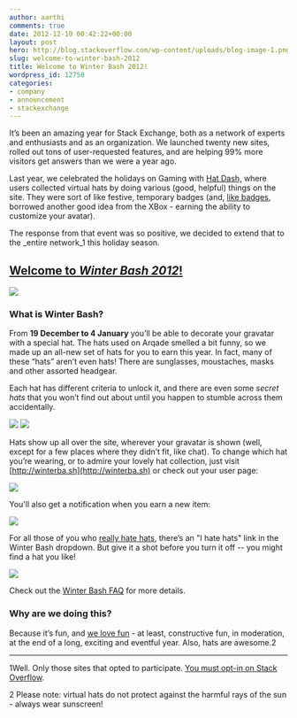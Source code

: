 ```yaml
---
author: aarthi
comments: true
date: 2012-12-19 00:42:22+00:00
layout: post
hero: http://blog.stackoverflow.com/wp-content/uploads/blog-image-1.png
slug: welcome-to-winter-bash-2012
title: Welcome to Winter Bash 2012!
wordpress_id: 12750
categories:
- company
- announcement
- stackexchange
---
```


It’s been an amazing year for Stack Exchange, both as a network of experts and enthusiasts and as an organization. We launched twenty new sites, rolled out tons of user-requested features, and are helping 99% more visitors get answers than we were a year ago. 

Last year, we celebrated the holidays on Gaming with [Hat Dash,](http://blog.gaming.stackexchange.com/2011/12/holiday-2011-hat-dash-the-hattening/) where users collected virtual hats by doing various (good, helpful) things on the site. They were sort of like festive, temporary badges (and, [like badges](http://blog.stackoverflow.com/2008/07/stack-overflow-badge-feedbac/), borrowed another good idea from the XBox - earning the ability to customize your avatar).





The response from that event was so positive, we decided to extend that to the _entire network_1 this holiday season. 




## [Welcome to _Winter Bash 2012_!](http://winterba.sh/)


[![](http://blog.stackoverflow.com/wp-content/uploads/blog-image-1.png)](http://winterba.sh/)



### What is Winter Bash?





From **19 December to 4 January** you’ll be able to decorate your gravatar with a special hat. The hats used on Arqade smelled a bit funny, so we made up an all-new set of hats for you to earn this year. In fact, many of these “hats” aren’t even hats!  There are sunglasses, moustaches, masks and other assorted headgear.





Each hat has different criteria to unlock it, and there are even some _secret hats_ that you won’t find out about until you happen to stumble across them accidentally.



![](/blog/images/wordpress/watson.png)
![](/blog/images/wordpress/leaderboard.png)



Hats show up all over the site, wherever your gravatar is shown (well, except for a few places where they didn’t fit, like chat). To change which hat you’re wearing, or to admire your lovely hat collection, just visit [http://winterba.sh](http://winterba.sh) or check out your user page:



![](/blog/images/wordpress/hats202.png)



You'll also get a notification when you earn a new item:



![](/blog/images/wordpress/notice2.png)



For all those of you who [really hate hats](http://blog.stackoverflow.com/wp-content/uploads/grumpyhat.jpg), there’s an "I hate hats" link in the Winter Bash dropdown. But give it a shot before you turn it off -- you might find a hat you like!



![](/blog/images/wordpress/popup4.png)



Check out the [Winter Bash FAQ](//winterba.sh/faq) for more details.





### Why are we doing this?





Because it’s fun, and [we love fun](//blog.stackoverflow.com/2010/01/stack-overflow-where-we-hate-fun/) - at least, constructive fun, in moderation, at the end of a long, exciting and eventful year. Also, hats are awesome.2





* * *





1Well. Only those sites that opted to participate. [You must opt-in on Stack Overflow](http://blog.stackoverflow.com/wp-content/uploads/joinin.png).





2 Please note: virtual hats do not protect against the harmful rays of the sun - always wear sunscreen!
